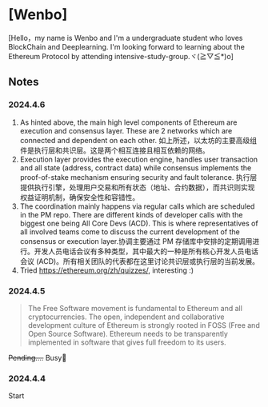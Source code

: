 # [Wenbo]

[Hello，my name is Wenbo and I'm a undergraduate student who loves BlockChain and Deeplearning. I'm looking forward to learning about the Ethereum Protocol by attending intensive-study-group.ヾ(≧▽≦*)o]

## Notes

### 2024.4.6
1. As hinted above, the main high level components of Ethereum are execution and consensus layer. These are 2 networks which are connected and dependent on each other.
如上所述，以太坊的主要高级组件是执行层和共识层。这是两个相互连接且相互依赖的网络。
2. Execution layer provides the execution engine, handles user transaction and all state (address, contract data) while consensus implements the proof-of-stake mechanism ensuring security and fault tolerance.
执行层提供执行引擎，处理用户交易和所有状态（地址、合约数据），而共识则实现权益证明机制，确保安全性和容错性。
3. The coordination mainly happens via regular calls which are scheduled in the PM repo. There are different kinds of developer calls with the biggest one being All Core Devs (ACD). This is where representatives of all involved teams come to discuss the current development of the consensus or execution layer.协调主要通过 PM 存储库中安排的定期调用进行。开发人员电话会议有多种类型，其中最大的一种是所有核心开发人员电话会议 (ACD)。所有相关团队的代表都在这里讨论共识层或执行层的当前发展。
4. Tried https://ethereum.org/zh/quizzes/, interesting :)

### 2024.4.5

> The Free Software movement is fundamental to Ethereum and all cryptocurrencies. The open, independent and collaborative development culture of Ethereum is strongly rooted in FOSS (Free and Open Source Software). Ethereum needs to be transparently implemented in software that gives full freedom to its users.

~~Pending....~~ Busy🥲

### 2024.4.4

Start

